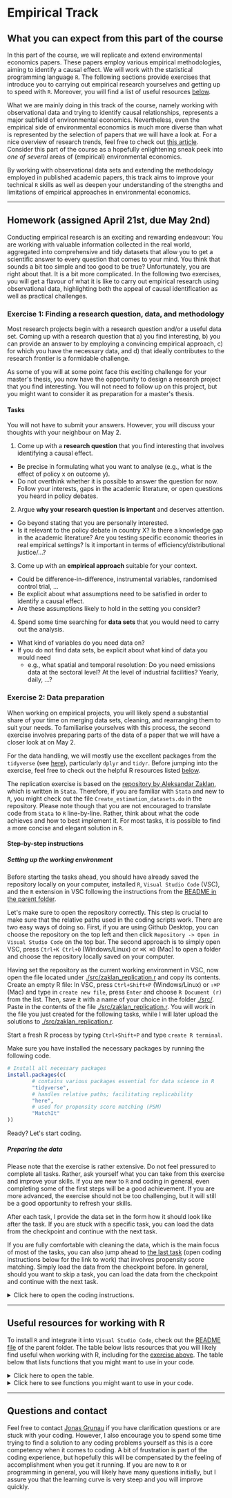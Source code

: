 # Empirical Track

## What you can expect from this part of the course

In this part of the course, we will replicate and extend environmental economics papers. These papers employ various empirical methodologies, aiming to identify a causal effect. We will work with the statistical programming language `R`. The following sections provide exercises that introduce you to carrying out empirical research yourselves and getting up to speed with `R`. Moreover, you will find a list of useful resources [below](#useful-resources-for-working-with-r).

What we are mainly doing in this track of the course, namely working with observational data and trying to identify causal relationships, represents a major subfield of environmental economics. Nevertheless, even the empirical side of environmental economics is much more diverse than what is represented by the selection of papers that we will have a look at. For a nice overview of research trends, feel free to check out [this article](https://doi.org/10.1016/j.jeem.2018.08.001). Consider this part of the course as a hopefully enlightening sneak peek into *one of several* areas of (empirical) environmental economics.

By working with observational data sets and extending the methodology employed in published academic papers, this track aims to improve your technical `R` skills as well as deepen your understanding of the strengths and limitations of empirical approaches in environmental economics.

---

## Homework (assigned April 21st, due May 2nd)

Conducting empirical research is an exciting and rewarding endeavour: You are working with valuable information collected in the real world, aggregated into comprehensive and tidy datasets that allow you to get a scientific answer to every question that comes to your mind. You think that sounds a bit too simple and too good to be true? Unfortunately, you are right about that. It is a bit more complicated. In the following two exercises, you will get a flavour of what it is like to carry out empirical research using observational data, highlighting both the appeal of causal identification as well as practical challenges.

### Exercise 1: Finding a research question, data, and methodology

Most research projects begin with a research question and/or a useful data set. Coming up with a research question that a) you find interesting, b) you can provide an answer to by employing a convincing empirical approach, c) for which you have the necessary data, and d) that ideally contributes to the research frontier is a formidable challenge.

As some of you will at some point face this exciting challenge for your master's thesis, you now have the opportunity to design a research project that you find interesting. You will not need to follow up on this project, but you might want to consider it as preparation for a master's thesis.

#### Tasks

You will not have to submit your answers. However, you will discuss your thoughts with your neighbour on May 2.

1. Come up with a **research question** that you find interesting that involves identifying a causal effect.

- Be precise in formulating what you want to analyse (e.g., what is the effect of policy x on outcome y).
- Do not overthink whether it is possible to answer the question for now. Follow your interests, gaps in the academic literature, or open questions you heard in policy debates.

2. Argue **why your research question is important** and deserves attention.

- Go beyond stating that you are personally interested.
- Is it relevant to the policy debate in country X? Is there a knowledge gap in the academic literature? Are you testing specific economic theories in real empirical settings? Is it important in terms of efficiency/distributional justice/...?

3. Come up with an **empirical approach** suitable for your context.

- Could be difference-in-difference, instrumental variables, randomised control trial, ...
- Be explicit about what assumptions need to be satisfied in order to identify a causal effect.
- Are these assumptions likely to hold in the setting you consider?

4. Spend some time searching for **data sets** that you would need to carry out the analysis.

- What kind of variables do you need data on?
- If you do not find data sets, be explicit about what kind of data you would need
  - e.g., what spatial and temporal resolution: Do you need emissions data at the sectoral level? At the level of industrial facilities? Yearly, daily, ...?

### Exercise 2: Data preparation

When working on empirical projects, you will likely spend a substantial share of your time on merging data sets, cleaning, and rearranging them to suit your needs. To familiarise yourselves with this process, the second exercise involves preparing parts of the data of a paper that we will have a closer look at on May 2.

For the data handling, we will mostly use the excellent packages from the `tidyverse` (see [here](https://www.tidyverse.org/packages/)), particularly `dplyr` and `tidyr`. Before jumping into the exercise, feel free to check out the helpful R resources listed [below](#useful-resources-for-working-with-r).

The replication exercise is based on the [repository by Aleksandar Zaklan](https://doi.org/10.3886/E152861V1), which is written in `Stata`. Therefore, if you are familiar with `Stata` and new to `R`, you might check out the file `Create_estimation_datasets.do` in the repository. Please note though that you are not encouraged to translate code from `Stata` to `R` line-by-line. Rather, think about what the code achieves and how to best implement it. For most tasks, it is possible to find a more concise and elegant solution in `R`.

#### Step-by-step instructions

##### Setting up the working environment

Before starting the tasks ahead, you should have already saved the repository locally on your computer, installed `R`, `Visual Studio Code` (VSC), and the `R` extension in VSC following the instructions from the [README in the parent folder](../README.md).

Let's make sure to open the repository correctly. This step is crucial to make sure that the relative paths used in the coding scripts work. There are two easy ways of doing so. First, if you are using Github Desktop, you can choose the repository on the top left and then click `Repository -> Open in Visual Studio Code` on the top bar. The second approach is to simply open VSC, press `Ctrl+K Ctrl+O` (Windows/Linux) or `⌘K ⌘O` (Mac) to open a folder and choose the repository locally saved on your computer.

Having set the repository as the current working environment in VSC, now open the file located under [./src/zaklan_replication.r](./src/zaklan_replication.r) and copy its contents. Create an empty R file: In VSC, press `Ctrl+Shift+P` (Windows/Linux) or `⇧⌘P` (Mac) and type in `create new file`, press `Enter` and choose `R Document (r)` from the list. Then, save it with a name of your choice in the folder [./src/](./src/). Paste in the contents of the file [./src/zaklan_replication.r](./src/zaklan_replication.r). You will work in the file you just created for the following tasks, while I will later upload the solutions to [./src/zaklan_replication.r](./src/zaklan_replication.r).

Start a fresh R process by typing `Ctrl+Shift+P` and type `create R terminal`.

Make sure you have installed the necessary packages by running the following code.

``` r
# Install all necessary packages
install.packages(c(
        # contains various packages essential for data science in R
        "tidyverse",
        # handles relative paths; facilitating replicability
        "here",
        # used for propensity score matching (PSM)
        "MatchIt"
))
```

Ready? Let's start coding.

##### Preparing the data

Please note that the exercise is rather extensive. Do not feel pressured to complete all tasks. Rather, ask yourself what you can take from this exercise and improve your skills. If you are new to `R` and coding in general, even completing some of the first steps will be a good achievement. If you are more advanced, the exercise should not be too challenging, but it will still be a good opportunity to refresh your skills.

After each task, I provide the data set in the form how it should look like after the task. If you are stuck with a specific task, you can load the data from the checkpoint and continue with the next task.

If you are fully comfortable with cleaning the data, which is the main focus of most of the tasks, you can also jump ahead to [the last task](#task-add-propensity-scores-to-the-data) (open coding instructions below for the link to work) that involves propensity score matching. Simply load the data from the checkpoint before. In general, should you want to skip a task, you can load the data from the checkpoint and continue with the next task.

<details>
<summary> Click here to open the coding instructions. </summary>

###### Task: Loading the packages

You should now have opened the file you created in the [previous step](#setting-up-the-working-environment) and have inserted the code that was provided in [./src/zaklan_replication.r](./src/zaklan_replication.r).

Load the packages and set the reference point for relative paths by running the code from `library(tidyverse)` to `here()`. The last piece of output in the R terminal should now display the path of the repository:

``` r
> here()
[1] "C:/.../adv_env_econ_24"
```

###### Task: Loading and cleaning the EUTL data

- Import the six data sets stored under [./data/zaklan_replication](./data/zaklan_replication/). Name them after the file names without the `.csv` extension, e.g., `electricity_market_data`.
- Create a data set called `data_inst` based on the data set `eutl_oha_data`.
- Keep only the years (column `year`) between and including 2009 and 2017.
- Keep the following columns (drop the rest):

``` r
c(
        "installationidentifier",
        "account_holder",
        "registry_code",
        "installation_name",
        "year",
        "allocated",
        "verified_emiss"
)
```

- Transform `verified_emiss` to a numeric variable (keeping the name). If `verified_emiss` is one of `c("Excluded", "Not Reported")`, set it to `NA`.

<details>
<summary> If you cannot solve this task: Click here to access the data checkpoint. </summary>

The data set after this task should look like this: [./data/zaklan_replication/checkpoints/clean_eutl.csv](./data/zaklan_replication/checkpoints/clean_eutl.csv)

</details>

###### Task: Add NACE codes

- Add the data set `nace` to `data_inst`, preserving all observations (rows) in `data_inst`. Use the following variables as identifiers: `c("registry_code", "installationidentifier")`.
- Keep only observations where `nacerev2` is one of:

``` r
c(
        "35.00",
        "35.10",
        "35.11",
        "35.13",
        "35.14",
        "35.20",
        "35.21",
        "35.22",
        "35.23",
        "35.30"
)
```

- Remove observations where the country (`registry_code`) is `"GB"`.

<details>
<summary> If you cannot solve this task: Click here to access the data checkpoint. </summary>

The data set after this task should look like this: [./data/zaklan_replication/checkpoints/nace.csv](./data/zaklan_replication/checkpoints/nace.csv)

</details>

###### Task: Further cleaning and create treatment variables

- Replace `NA` values in the columns `c(verified_emiss, allocated)` with `0`.
- For `verified_emiss`, set values smaller than `10` to `0`.
- Group the data by `installationidentifier` and `registry_code` and remove the groups, in which at least one value of `verified_emiss` is `NA` or `0`. Ungroup the data.
- Create a new variable `ln_emissions` that is the natural logarithm of `verified_emiss`.
- Sort the data by `installationidentifier` and `registry_code`.
- Create one installation and one firm identifier. `inst_num` should be unique for each combination of `c("installationidentifier", "registry_code")`, while `firm_num` should be unique for each `account_holder`.
- Create the variable `treated` that should equal `1` if the country (as defined by `registry_code`) is not part of the vector below and `0` otherwise:

``` r
c(
        "BG",
        "CY",
        "CZ",
        "EE",
        "HU",
        "LT",
        "PL",
        "RO"
)
```

- Create a variable `post` that equals `1` if the year is between and including `2013` and `2017` and `0` otherwise. Create `post_treated` as the interaction of `post` and `treated`.
- Create the variables `post_2009`, `post_[...]` through `post_2017`. They should equal `1` if `year` is equal to the respective year indicated in the column name and `0` otherwise. For instance, `post_2013` should equal `1` if `year` is equal to `2013` and `0` otherwise.
- Finally, create the variables `post_2009_treated`, `post_[...]_treated` through `post_2017_treated` as the interactions of the respective `post_[...]` and `treated`.

<details>
<summary> If you cannot solve this task: Click here to access the data checkpoint. </summary>

The data set after this task should look like this: [./data/zaklan_replication/checkpoints/treat_vars.csv](./data/zaklan_replication/checkpoints/treat_vars.csv)

</details>

###### Task: Fuel type information

- Add the the column `c("fuel_type")` of the data set `fuel_type_info` to `data_inst`, preserving all observations (rows) in `data_inst`. Use the following variables as identifiers: `c("installationidentifier", "registry_code")`.
- Keep only observations where `fuel_type` is one of: `c("coal", "gas")`.
- Create two new variables `coal` and `gas` that should equal `1` if `fuel_type` is equal to the respective fuel type and `0` otherwise.

<details>
<summary> If you cannot solve this task: Click here to access the data checkpoint. </summary>

The data set after this task should look like this: [./data/zaklan_replication/checkpoints/fuel_type.csv](./data/zaklan_replication/checkpoints/fuel_type.csv)

</details>

###### Task: Add identifiers for multi/single installation firms

- Create a new variable `inst_count` that counts the number of unique `installationidentifier` for each `firm_num`.
- Create a variable `one_inst_firm` that equals `1` if `inst_count` is equal to `1` and `0` otherwise. Drop `inst_count`.
- Create the variables `coal_one_inst_firm` and `gas_one_inst_firm` as the interactions of `coal` and `gas`, respectively, with `one_inst_firm`.
- Create the variables `coal_multi_inst` and `gas_multi_inst` in an analogous manner.
- Sort the data by `registry_code`, `installationidentifier`, and `year`.

<details>
<summary> If you cannot solve this task: Click here to access the data checkpoint. </summary>

The data set after this task should look like this: [./data/zaklan_replication/checkpoints/multi_single.csv](./data/zaklan_replication/checkpoints/multi_single.csv)

</details>

###### Task: Add data on electricity, GDP etc

- Add the variables `c("final_electricity_consumption", "RE", "GDP", "exports", "imports")` from the data set `electricity_market_data` to `data_inst`, preserving all observations (rows) in `data_inst`. Use the variables `c("registry_code", "year")` as identifiers.
- Create the variable `net_exports` as the difference between `exports` and `imports`, divided by `1000`; drop `exports` and `imports`.
- Merge the data set `fuel_eua_p` to `data_inst`, matching by `year`.
- Create the variables `ln_final_electricity_consumption`, `ln_RE`, and `ln_GDP` as the natural logarithms of the respective variables.

<details>
<summary> If you cannot solve this task: Click here to access the data checkpoint. </summary>

The data set after this task should look like this: [./data/zaklan_replication/checkpoints/electricity.csv](./data/zaklan_replication/checkpoints/electricity.csv)

</details>

###### Task: Add EUTL transactions data

- Add the variables `c("net_ac_ext_inst", "net_ac_tot_inst", "annual_change_bank_inst", "bank_inst")` from the data set `trading_banking_data` to `data_inst`, preserving all observations (rows) in `data_inst`. Use the variables `c("registry_code", "installationidentifier", "year")` as identifiers.
- Create the variables `annual_change_bank_inst_1000` and `net_ac_ext_inst_1000` as the respective variables divided by `1000`.

<details>
<summary> If you cannot solve this task: Click here to access the data checkpoint. </summary>

The data set after this task should look like this: [./data/zaklan_replication/checkpoints/transactions.csv](./data/zaklan_replication/checkpoints/transactions.csv)

</details>

###### Task: Prepare the data for propensity score matching

- Create a data set called `data_inst_psm` based on the data set `data_inst`.
- Keep the following variables and drop the rest:

``` r
c(
        "inst_num",
        "year",
        "ln_emissions",
        "treated",
        "coal",
        "coal_one_inst_firm",
        "coal_multi_inst",
        "gas",
        "gas_one_inst_firm",
        "gas_multi_inst"
)
```

- Reshape the data set to wide format, using `ln_emissions` as the variable to be spread and `year` as the variable to be spread by. The names of the new columns should be `ln_emissions2009`, ..., `ln_emissions2017`.
- Create a new variable `avg_ln_emissions_2009_2012` that is the average of `ln_emissions2009`, ..., `ln_emissions2012`.
- Sort the data by `inst_num`.

<details>
<summary> If you cannot solve this task: Click here to access the data checkpoint. </summary>

The data set after this task should look like this: [./data/zaklan_replication/checkpoints/psm_prep.csv](./data/zaklan_replication/checkpoints/psm_prep.csv)

</details>

###### Task: Add propensity scores to the data

- Use the package `MatchIt` to calculate propensity scores for six subsamples (data split by fuel type and number of installations) following the instructions below. Familiarise yourself with the functions on the [package website](https://kosukeimai.github.io/MatchIt/).
- Calculate propensity scores six times, once for each subsample. The subsamples are defined by the variables `c("coal", "coal_one_inst_firm", "coal_multi_inst", "gas", "gas_one_inst_firm", "gas_multi_inst")`. The coal subsample should contain all observations where `coal` equals `1` and so on.
- The calculation of the propensity scores should be nearest neighbour matching with replacement, discarding units from both treated and control group if there is no common support. The matching should be based on a logit model that regresses `treated` on `avg_ln_emissions_2009_2012`.
- For each subsample, four variables should be added to the data set `data_inst_psm`:
  - `pscore_r_[subsample]`: For both treated and control units, this should contain the propensity score.
  - `matched_control_[subsample]`: For treated units, this column should indicate the `inst_num` of the matched control unit. `NA` for control units.
  - `ps_diff_[subsample]`: For treated units, this should contain the difference between the propensity score of the treated unit and the matched control unit. `NA` for control units.
  - `weight_[subsample]`: For each treated and control unit, this should be the weight as calculated by the `MatchIt` package.

<details>
<summary> If you cannot solve this task: Click here to access the data checkpoint. </summary>

The data set after this task should look like this: [./data/zaklan_replication/checkpoints/psm.csv](./data/zaklan_replication/checkpoints/psm.csv)

</details>

</details>

---

## Useful resources for working with R

To install `R` and integrate it into `Visual Studio Code`, check out the [README file](../README.md) of the parent folder. The table below lists resources that you will likely find useful when working with R, including for the [exercise above](#exercise-2-data-preparation). The table below that lists functions that you might want to use in your code.

<details>
<summary> Click here to open the table. </summary>

| Resource | What is it useful for? |
| --- | --- |
| Free book on [R programming by Roger D. Peng](https://leanpub.com/rprogramming) | Good reference if you are not proficient in R yet. Focus on general R programming (not specifically data analysis), but highly useful nonetheless. If you are new to R, start here. |
| Official references for the most important [tidyverse packages](https://www.tidyverse.org/packages/) for preparing the data: [dplyr](https://dplyr.tidyverse.org/reference/index.html) and [tidyr](https://tidyr.tidyverse.org/) | When working through the [data preparation exercise](#exercise-2-data-preparation), you should check out these two pages to look up specific functions. |
| Free books by [Hadley Wickham](https://hadley.nz/)  | Hadley Wickham is one of the people behind the great [tidyverse](https://www.tidyverse.org/) universe of packages. His books are generally a good reference. |
| Free book on working with the Tidyverse by [Wright et al.](https://leanpub.com/tidyverseskillsdatascience) | The tidyverse is the workhorse for data analysis on R. The book is a comprehensive reference. |
| Lists of packages that could be useful for [econometrics](https://cran.r-project.org/web/views/Econometrics.html) and [causal inference](https://cran.r-project.org/web/views/CausalInference.html) | If you know what you want to implement, but you do not know which R packages enable you to do that, this is a good starting point. |
| [Microsoft Copilot](https://copilot.microsoft.com/) | The creative mode supposedly runs on GPT 4.0, which you do not have access to when using the free version of ChatGPT. Microsoft Copilot is great at answering your questions about R coding. Should you be seriously stuck with the exercise, give it a try. |
| [GitHub Copilot](https://github.com/features/copilot), free for students (available [here](https://education.github.com/discount_requests/application)) | A potent tool that autocompletes and explains code to you; available as a VSC extension. This is not the right tool for you if you are new to R as the suggestions are often inefficient or just wrong. At some point, however, I encourage you to check it out and find out whether it is of any use to you. |

</details>

<details>
<summary> Click here to see functions you might want to use in your code. </summary>

| Package | Functions |
| --- | --- |
| `here`|`here()`|
| `readr` | `read_csv()` |
| `dplyr` | `filter()`, `select()`, `mutate()`, `if_else()`, `case_when()`, `left_join()`, `group_by()`, `ungroup()`, `arrange()`, `rename()`, `pivot_wider()`, `across()`, `starts_with()`, `contains()`, `matches()`, `n_distinct()`, `cur_group_id()` |
| `MatchIt` | `matchit()`, `match.data()`, `get_matches()` |

</details>

---

## Questions and contact

Feel free to contact [Jonas Grunau](mailto:jonas.sebastian.grunau@uni-hamburg.de) if you have clarification questions or are stuck with your coding. However, I also encourage you to spend some time trying to find a solution to any coding problems yourself as this is a core competency when it comes to coding. A bit of frustration is part of the coding experience, but hopefully this will be compensated by the feeling of accomplishment when you get it running. If you are new to `R` or programming in general, you will likely have many questions initially, but I assure you that the learning curve is very steep and you will improve quickly.
